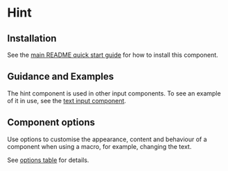 # Hint

## Installation

See the [main README quick start guide](https://github.com/CautionYourBlast/govuk-frontend#quick-start) for how to install this component.

## Guidance and Examples

The hint component is used in other input components. To see an example of it in use, see the [text input component](https://design-system.service.gov.uk/components/text-input/#hint-text).

## Component options

Use options to customise the appearance, content and behaviour of a component when using a macro, for example, changing the text.

See [options table](https://design-system.service.gov.uk/components/text-input/#options-text-input-example--hint) for details.
